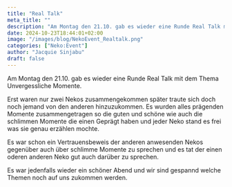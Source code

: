 ```yaml
---
title: "Real Talk"
meta_title: ""
description: "Am Montag den 21.10. gab es wieder eine Runde Real Talk mit dem Thema Unvergessliche Momente."
date: 2024-10-23T18:44:01+02:00
image: "/images/blog/NekoEvent_Realtalk.png"
categories: ["Neko:Event"]
author: "Jacquie Sinjabu"
draft: false
---
```


Am Montag den 21.10. gab es wieder eine Runde Real Talk mit dem Thema Unvergessliche Momente. 

Erst waren nur zwei Nekos zusammengekommen später traute sich doch noch jemand von den anderen hinzuzukommen. Es wurden alles prägenden Momente zusammengetragen so die guten und schöne wie auch die schlimmen Momente die einen Geprägt haben und jeder Neko stand es frei was sie genau erzählen mochte. 

Es war schon ein Vertrauensbeweis der anderen anwesenden Nekos gegenüber auch über schlimme Momente zu sprechen und es tat der einen oderen anderen Neko gut auch darüber zu sprechen. 

Es war jedenfalls wieder ein schöner Abend und wir sind gespannd welche Themen noch auf uns zukommen werden.